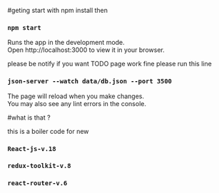 #geting start with npm install
then
### `npm start`

Runs the app in the development mode.\
Open http://localhost:3000 to view it in your browser.

please be notify if you want TODO page work fine please run this line 
 
 ### `json-server --watch data/db.json --port 3500` 

The page will reload when you make changes.\
You may also see any lint errors in the console.

#what is that ?

this is a boiler code for new 
### `React-js-v.18` 
### `redux-toolkit-v.8`
### `react-router-v.6`
